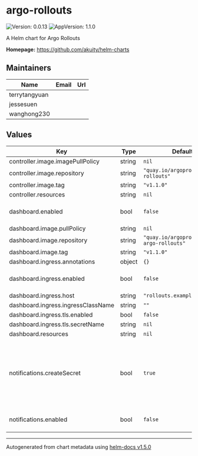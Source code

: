 # argo-rollouts

![Version: 0.0.13](https://img.shields.io/badge/Version-0.0.11-informational?style=flat-square) ![AppVersion: 1.1.0](https://img.shields.io/badge/AppVersion-1.0.2-informational?style=flat-square)

A Helm chart for Argo Rollouts

**Homepage:** <https://github.com/akuity/helm-charts>

## Maintainers

| Name | Email | Url |
| ---- | ------ | --- |
| terrytangyuan |  |  |
| jessesuen |  |  |
| wanghong230 |  |  |

## Values

| Key | Type | Default | Description |
|-----|------|---------|-------------|
| controller.image.imagePullPolicy | string | `nil` |  |
| controller.image.repository | string | `"quay.io/argoproj/argo-rollouts"` |  |
| controller.image.tag | string | `"v1.1.0"` |  |
| controller.resources | string | `nil` |  |
| dashboard.enabled | bool | `false` | Enables the rollout dashboard |
| dashboard.image.pullPolicy | string | `nil` |  |
| dashboard.image.repository | string | `"quay.io/argoproj/kubectl-argo-rollouts"` |  |
| dashboard.image.tag | string | `"v1.1.0"` |  |
| dashboard.ingress.annotations | object | `{}` |  |
| dashboard.ingress.enabled | bool | `false` | Enable creation of Ingress object |
| dashboard.ingress.host | string | `"rollouts.example.com"` |  |
| dashboard.ingress.ingressClassName | string | `""` |  |
| dashboard.ingress.tls.enabled | bool | `false` |  |
| dashboard.ingress.tls.secretName | string | `nil` |  |
| dashboard.resources | string | `nil` |  |
| notifications.createSecret | bool | `true` | Creates the notification Secret. Disable this if you create the secret in another way (e.g. SealedSecret) |
| notifications.enabled | bool | `false` | Create the notifications configMap |

----------------------------------------------
Autogenerated from chart metadata using [helm-docs v1.5.0](https://github.com/norwoodj/helm-docs/releases/v1.5.0)
